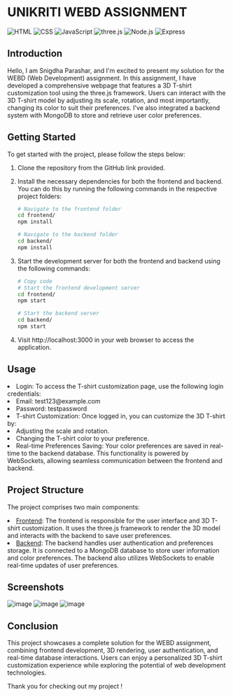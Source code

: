 # UNIKRITI WEBD ASSIGNMENT
![HTML](https://img.shields.io/badge/HTML-5-red) 
![CSS](https://img.shields.io/badge/CSS-3-blue) 
![JavaScript](https://img.shields.io/badge/JavaScript-ES6-yellow) 
![three.js](https://img.shields.io/badge/three.js-WebGL-ff69b4)
![Node.js](https://img.shields.io/badge/Node.js-v14.17.6-success)
![Express](https://img.shields.io/badge/Express-v4.17.1-success)


## Introduction
Hello, I am Snigdha Parashar, and I'm excited to present my solution for the WEBD (Web Development) assignment. In this assignment, I have developed a comprehensive webpage that features a 3D T-shirt customization tool using the three.js framework. Users can interact with the 3D T-shirt model by adjusting its scale, rotation, and most importantly, changing its color to suit their preferences. I've also integrated a backend system with MongoDB to store and retrieve user color preferences.

## Getting Started
To get started with the project, please follow the steps below:

1. Clone the repository from the GitHub link provided.

2. Install the necessary dependencies for both the frontend and backend. You can do this by running the following commands in the respective project folders:
   ```bash
   # Navigate to the frontend folder
   cd frontend/
   npm install

   # Navigate to the backend folder
   cd backend/
   npm install
3. Start the development server for both the frontend and backend using the following commands:
   ```bash
   # Copy code
   # Start the frontend development server
   cd frontend/
   npm start

   # Start the backend server
   cd backend/
   npm start
4. Visit http://localhost:3000 in your web browser to access the application.

## Usage

<li> Login: To access the T-shirt customization page, use the following login credentials:
  <li>Email: test123@example.com
  <li>Password: testpassword
    <li>T-shirt Customization: Once logged in, you can customize the 3D T-shirt by:
      <li>Adjusting the scale and rotation.
        <li>Changing the T-shirt color to your preference.
          <li>Real-time Preferences Saving: Your color preferences are saved in real-time to the backend database. This functionality is powered by WebSockets, allowing seamless communication between the frontend and backend.

## Project Structure
The project comprises two main components:

<li> <u>Frontend</u>: The frontend is responsible for the user interface and 3D T-shirt customization. It uses the three.js framework to render the 3D model and interacts with the backend to save user preferences.

<li> <u>Backend</u>: The backend handles user authentication and preferences storage. It is connected to a MongoDB database to store user information and color preferences. The backend also utilizes WebSockets to enable real-time updates of user preferences.

## Screenshots

![image](https://github.com/snigdha510/TSHIRT-CUSTOMIZATION/assets/100710845/f822892e-8cdc-4b51-8170-b3c97443b87d)
![image](https://github.com/snigdha510/TSHIRT-CUSTOMIZATION/assets/100710845/2c9fe8f7-7483-4132-91f4-7a037c7e6596)
![image](https://github.com/snigdha510/TSHIRT-CUSTOMIZATION/assets/100710845/de37bbd9-2395-4d66-8328-5605d80fc4e4)

## Conclusion

This project showcases a complete solution for the WEBD assignment, combining frontend development, 3D rendering, user authentication, and real-time database interactions. Users can enjoy a personalized 3D T-shirt customization experience while exploring the potential of web development technologies.

Thank you for checking out my project !


